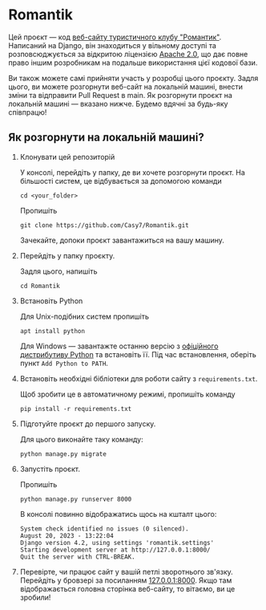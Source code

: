 # Romantik
Цей проєкт — код [веб-сайту туристичного клубу "Романтик"](https://www.romantik.pp.ua/news/). Написаний на Django, він знаходиться у вільному доступі та розповсюджується за відкритою ліцензією [Apache 2.0](https://snyk.io/learn/apache-license/), що дає повне право іншим розробникам на подальше використання цієї кодової бази.

Ви також можете самі прийняти участь у розробці цього проєкту. Задля цього, ви можете розгорнути веб-сайт на локальній машині, внести зміни та відправити Pull Request в main. Як розгорнути проєкт на локальній машині — вказано нижче. Будемо вдячні за будь-яку співпрацю!
## Як розгорнути на локальній машині?
1. Клонувати цей репозиторій
   
   У консолі, перейдіть у папку, де ви хочете розгорнути проєкт. На більшості систем, це відбувається за допомогою команди

       cd <your_folder>
   
   Пропишіть
   
       git clone https://github.com/Casy7/Romantik.git
   
   Зачекайте, допоки проєкт завантажиться на вашу машину.
   
2. Перейдіть у папку проєкту.

   Задля цього, напишіть

       cd Romantik

3. Встановіть Python

   Для Unix-подібних систем пропишіть 

       apt install python

   Для Windows — завантажте останню версію з [офіційного дистрибутиву Python](https://www.python.org/downloads/) та встановіть її. Під час встановлення, оберіть пункт `Add Python to PATH`.

4. Встановіть необхідні бібліотеки для роботи сайту з `requirements.txt`.

   Щоб зробити це в автоматичному режимі, пропишіть команду

       pip install -r requirements.txt

5. Підготуйте проєкт до першого запуску.

   Для цього виконайте таку команду:

       python manage.py migrate

6. Запустіть проєкт.

   Пропишіть

       python manage.py runserver 8000

   В консолі повинно відображатись щось на кшталт цього:

       System check identified no issues (0 silenced).
       August 20, 2023 - 13:22:04
       Django version 4.2, using settings 'romantik.settings'
       Starting development server at http://127.0.0.1:8000/
       Quit the server with CTRL-BREAK.
   
7. Перевірте, чи працює сайт у вашій петлі зворотнього зв'язку.
Перейдіть у бровзері за посиланням [127.0.0.1:8000](http://127.0.0.1:8000/). Якщо там відображається головна сторінка веб-сайту, то вітаємо, ви це зробили!
   
